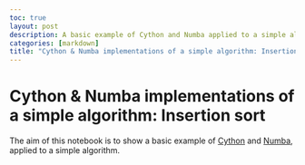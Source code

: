 ```yaml
---
toc: true
layout: post
description: A basic example of Cython and Numba applied to a simple algorithm.
categories: [markdown]
title: "Cython & Numba implementations of a simple algorithm: Insertion sort"
---
```

# Cython & Numba implementations of a simple algorithm: Insertion sort

The aim of this notebook is to show a basic example of [Cython](https://cython.org/) and [Numba](http://numba.pydata.org/), applied to a simple algorithm. 
